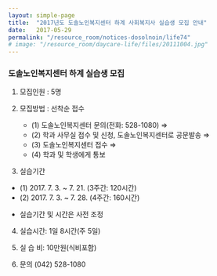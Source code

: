 ```yaml
---
layout: simple-page
title:  "2017년도 도솔노인복지센터 하계 사회복지사 실습생 모집 안내"
date:   2017-05-29
permalink: "/resource_room/notices-dosolnoin/life74"
# image: "/resource_room/daycare-life/files/20111004.jpg"
---
```


### **도솔노인복지센터 하계 실습생 모집**

 
1. 모집인원 : 5명
 
2. 모집방법 : 선착순 접수
    - (1) 도솔노인복지센터 문의(전화: 528-1080) ⇒
    - (2) 학과 사무실 접수 및 신청, 도솔노인복지센터로 공문발송 ⇒ 
    - (3) 도솔노인복지센터 접수 ⇒ 
    - (4) 학과 및 학생에게 통보
 
3. 실습기간
  - (1) 2017. 7. 3.  ~ 7. 21.  (3주간: 120시간)
  - (2) 2017. 7. 3.  ~ 7. 28.  (4주간: 160시간) 
   * 실습기간 및 시간은 사전 조정
 
4. 실습시간: 1일 8시간(주 5일)
 
5. 실 습 비: 10만원(식비포함) 
 
6. 문의 (042) 528-1080
